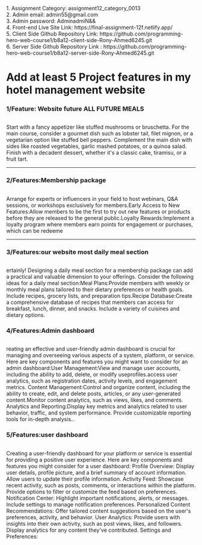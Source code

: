 
<div>
1. Assignment Category: assignment12_category_0013 <br/>
2. Admin email: admin55@gmail.com <br/>
3. Admin password: AdminadmiN&& <br/>
4. Front-end Live Site Link: https://final-assignment-12f.netlify.app/ <br/>
5. Client Side Github Repository Link: https://github.com/programming-hero-web-course1/b8a12-client-side-Rony-Ahmed6245.git <br/>
6. Server Side Github Repository Link : https://github.com/programming-hero-web-course1/b8a12-server-side-Rony-Ahmed6245.git <br/> 
            <img src="https://i.ibb.co/tHfD5v8/final-assignment-12f-netlify-app.png" alt="" />
            <h1>Add at least 5 Project features in my hotel management website</h1>
            <h3>1/Feature: Website future ALL FUTURE MEALS </h3>
            <img src="https://i.ibb.co/m97BpN2/Screenshot-2023-11-30-163947.png" alt="" />
            <p>Start with a fancy appetizer like stuffed mushrooms or bruschetta.
For the main course, consider a gourmet dish such as lobster tail, filet mignon, or a vegetarian option like stuffed bell peppers.
Complement the main dish with sides like roasted vegetables, garlic mashed potatoes, or a quinoa salad.
Finish with a decadent dessert, whether it's a classic cake, tiramisu, or a fruit tart.</p>
               <hr/> 
            <h3><span>2/Features:</span>Membership package </h3>
            <img src="https://i.ibb.co/tXwX5mN/Screenshot-2023-11-30-164315.png" alt="" />
            <p> Arrange for experts or influencers in your field to host webinars, Q&A sessions, or workshops exclusively for members.Early Access to New Features:Allow members to be the first to try out new features or products before they are released to the general public.Loyalty Rewards:Implement a loyalty program where members earn points for engagement or purchases, which can be redeeme</p>
            <hr />
            <h3><span>3/Features:</span>our website most daily meal section</h3>
            <img src="https://i.ibb.co/NxHq590/Screenshot-2023-11-30-164626.png" alt="" />
               <p>
                ertainly! Designing a daily meal section for a membership package can add a practical and valuable dimension to your offerings. Consider the following ideas for a daily meal section:Meal Plans:Provide members with weekly or monthly meal plans tailored to their dietary preferences or health goals. Include recipes, grocery lists, and preparation tips.Recipe Database:Create a comprehensive database of recipes that members can access for breakfast, lunch, dinner, and snacks. Include a variety of cuisines and dietary options.</p>
            <h3><span>4/Features:</span>Admin dashboard</h3>
            <img src="https://i.ibb.co/c2DmPLH/Screenshot-2023-11-30-164919.png" alt="" />
               <p>
               reating an effective and user-friendly admin dashboard is crucial for managing and overseeing various aspects of a system, platform, or service. Here are key components and features you might want to consider for an admin dashboard:User Management:View and manage user accounts, including the ability to add, delete, or modify useprofiles.access user analytics, such as registration dates, activity levels, and engagement metrics.
Content Management:Control and organize content, including the ability to create, edit, and delete posts, articles, or any user-generated content.Monitor content analytics, such as views, likes, and comments.
Analytics and Reporting:Display key metrics and analytics related to user behavior, traffic, and system performance.
Provide customizable reporting tools for in-depth analysis..</p>
            <h3><span>5/Features:</span>user dashboard</h3>
            <img src="https://i.ibb.co/WkRw4p7/Screenshot-2023-11-30-165220.png" alt="" />
               <p>
               Creating a user-friendly dashboard for your platform or service is essential for providing a positive user experience. Here are key components and features you might consider for a user dashboard:
Profile Overview:
Display user details, profile picture, and a brief summary of account information.
Allow users to update their profile information.
Activity Feed:
Showcase recent activity, such as posts, comments, or interactions within the platform.
Provide options to filter or customize the feed based on preferences.
Notification Center:
Highlight important notifications, alerts, or messages.
Include settings to manage notification preferences.
Personalized Content Recommendations:
Offer tailored content suggestions based on the user's preferences, activity, and behavior.
User Analytics:
Provide users with insights into their own activity, such as post views, likes, and followers.
Display analytics for any content they've contributed.
Settings and Preferences:</p>
 </div>

